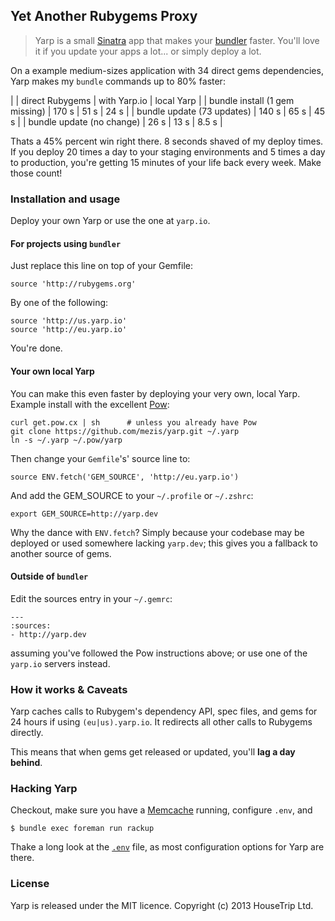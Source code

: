 ## Yet Another Rubygems Proxy

> Yarp is a small [Sinatra](http://www.sinatrarb.com) app that makes your
> [bundler](http://bundler.io) faster. You'll love it if you update your
> apps a lot... or simply deploy a lot.

On a example medium-sizes application with 34 direct gems dependencies, Yarp
makes my `bundle` commands up to 80% faster:

|                                | direct Rubygems | with Yarp.io | local Yarp |
| bundle install (1 gem missing) | 170 s           | 51 s         | 24 s       |
| bundle update (73 updates)     | 140 s           | 65 s         | 45 s       |
| bundle update (no change)      | 26 s            | 13 s         | 8.5 s      |

Thats a 45% percent win right there. 8 seconds shaved of my deploy times. If
you deploy 20 times a day to your staging environments and 5 times a day to
production, you're getting 15 minutes of your life back every week. Make
those count!


### Installation and usage

Deploy your own Yarp or use the one at `yarp.io`.

#### For projects using `bundler`

Just replace this line on top of your Gemfile:

    source 'http://rubygems.org'

By one of the following:

    source 'http://us.yarp.io'
    source 'http://eu.yarp.io'

You're done.


#### Your own local Yarp

You can make this even faster by deploying your very own, local Yarp.
Example install with the excellent [Pow](http://pow.cx):

    curl get.pow.cx | sh      # unless you already have Pow
    git clone https://github.com/mezis/yarp.git ~/.yarp
    ln -s ~/.yarp ~/.pow/yarp

Then change your `Gemfile`'s' source line to:

    source ENV.fetch('GEM_SOURCE', 'http://eu.yarp.io')

And add the GEM_SOURCE to your `~/.profile` or `~/.zshrc`:

    export GEM_SOURCE=http://yarp.dev

Why the dance with `ENV.fetch`? Simply because your codebase may be deployed
or used somewhere lacking `yarp.dev`; this gives you a fallback to another
source of gems.


#### Outside of `bundler`

Edit the sources entry in your `~/.gemrc`:

    ---
    :sources:
    - http://yarp.dev

assuming you've followed the Pow instructions above; or use one of the
`yarp.io` servers instead.


### How it works & Caveats

Yarp caches calls to Rubygem's dependency API, spec files, and gems for 24
hours if using `(eu|us).yarp.io`. It redirects all other calls to Rubygems
directly.

This means that when gems get released or updated, you'll **lag a day
behind**.


### Hacking Yarp

Checkout, make sure you have a [Memcache](http://memcached.org/) running,
configure `.env`, and

    $ bundle exec foreman run rackup

Thake a long look at the [`.env`](blob/master/.env) file, as most
configuration options for Yarp are there.


### License

Yarp is released under the MIT licence.
Copyright (c) 2013 HouseTrip Ltd.
